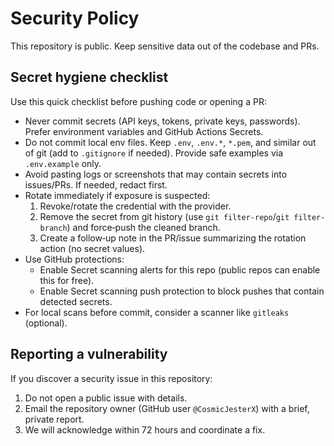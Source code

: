 # Security Policy

This repository is public. Keep sensitive data out of the codebase and PRs.

## Secret hygiene checklist

Use this quick checklist before pushing code or opening a PR:

- Never commit secrets (API keys, tokens, private keys, passwords). Prefer environment variables and GitHub Actions Secrets.
- Do not commit local env files. Keep `.env`, `.env.*`, `*.pem`, and similar out of git (add to `.gitignore` if needed). Provide safe examples via `.env.example` only.
- Avoid pasting logs or screenshots that may contain secrets into issues/PRs. If needed, redact first.
- Rotate immediately if exposure is suspected:
  1. Revoke/rotate the credential with the provider.
  2. Remove the secret from git history (use `git filter-repo`/`git filter-branch`) and force‑push the cleaned branch.
  3. Create a follow‑up note in the PR/issue summarizing the rotation action (no secret values).
- Use GitHub protections:
  - Enable Secret scanning alerts for this repo (public repos can enable this for free).
  - Enable Secret scanning push protection to block pushes that contain detected secrets.
- For local scans before commit, consider a scanner like `gitleaks` (optional).

## Reporting a vulnerability

If you discover a security issue in this repository:

1. Do not open a public issue with details.
2. Email the repository owner (GitHub user `@CosmicJesterX`) with a brief, private report.
3. We will acknowledge within 72 hours and coordinate a fix.
